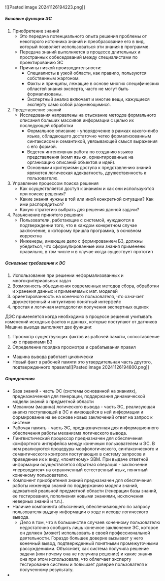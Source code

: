 ![[Pasted image 20241126194223.png]]
##### Базовые функции ЭС
1) Приобретение знаний
	* Это передача потенциального опыта решения проблемы от некоторого источника знаний и преобразование его в вид, который позволяет использоваться эти знания в программе.
	* Передача знаний выполняется в процессе длительных и пространных собеседований между специалистами по проектированию ЭС
	* Причины низкой производительности:
		* Специалисты в узкой области, как правило, пользуются собственным жаргоном.
		* Факты и принципы, лежащие в основе многих специфических областей знания эксперта, часто не могут быть формализованы.
		* Экспертный анализ включает и многие вещи, кажущиеся эксперту само собой разумеющимися.
1) Представление знаний
	- Исследования направлены на отыскание методов формального описания больших массивов информации с целью их последующей обработки
		- Формальное описание - упорядочение в рамках какого-либо языка, обладающего достаточно четко формализованным синтаксисом и семантикой, увязывающей смысл выражения с его формой.
		- Ведется интенсивная работа по созданию языков представления (комп языки, ориентированные на организацию описаний объектов и идей).
		- Основными критериями доступа к представлению знаний являются логическая адекватность, дружественность к пользователю.
3) Управление процессом поиска решения
	- Как осуществляется доступ к знаниям и как они используются при поиске решения?
	- Какие знания нужны в той или иной конкретной ситуации? Как ими распорядиться?
	- Какую стратегию выбрать для решения данной задачи?
4) Разъяснение принятого решения
	- Пользователи, работающие с системой, нуждаются в подтверждении того, что в каждом конкретном случае заключение, к которому пришла программа, в основном корректна
	- Инженеры, имеющие дело с формированием БЗ, должны убедиться, что сформулированные ими знания применены правильно, в том числе и в случае когда существует прототип
##### Основные требования к ЭС
1) Использование при решении неформализованных и многокритериальных задач
2) Возможность объединения современных методов сбора, обработки и хранения данных и применяемых мат. моделей
3) ориентированность на конечного пользователя, что означает дружественный и интуитивно понятный интерфейс
4) простая и логичная методология получения экспертных оценок

ДЭС применяется когда необходимо в процессе решения учитывать изменений исходных фактов и данных, которые поступают от датчиков
Машина вывода выполняет две функции:
1) Просмотр существующих фактов из рабочей памяти, сопоставление их с правилами БЗ
2) Определение порядка просмотра и срабатывания правил
- Машина вывода работает циклически
- Новый факт в рабочей памяти это утвердительная часть другого, подтвержденного правила![[Pasted image 20241126194800.png]]

##### Определения
- База знаний - часть ЭС (системы основанной на знаниях), предназначенная для генерации, поддержания динамической модели знаний о предметной области
- Механизм (машина) логического вывода - часть ЭС, реализующая анализ поступающей в ЭС и имеющейся в ней информации и формирование на ее основе новых заключений ответ на запрос к системе
- Рабочая память - часть ЭС, предназначенная для информационного обеспечения работы механизма логического вывода.
- Лингвистический процессор предназначен для обеспечения комфортного интерфейса между конечным пользователем и ЭС. В нем реализуются процедуры морфологического, синтаксического и семантического контроля поступающих в систему запросов и приведение их к виду, «понятному» ЭВМ. При выдаче ответной информации осуществляется обратная операция - заключение «переводится» на ограниченный естественный язык, понятный конечному пользователю. 
- Компонент приобретения знаний предназначен для обеспечения работы инженера знаний по поддержанию модели знаний, адекватной реальной предметной области (генерации базы знаний, ее тестирования, пополнения новыми знаниями, исключения неверных знаний и т.п.). 
- Наличие компонента объяснений, обеспечивающего по запросу пользователя выдачу информации о ходе и исходе логического вывода. 
	- Дело в том, что в большинстве случаев конечному пользователю недостаточно сообщить лишь конечное заключение ЭС, которое он должен (может) использовать в своей профессиональной деятельности. Гораздо большее доверие вызывает у него конечный вывод, подтвержденный понятными промежуточными рассуждениями. Объясняет, как система получила решение задачи (или почему она не получила решение) и какие знания она при этом использовала, что облегчает эксперту тестирование системы и повышает доверие пользователя к полученному результату.
- 